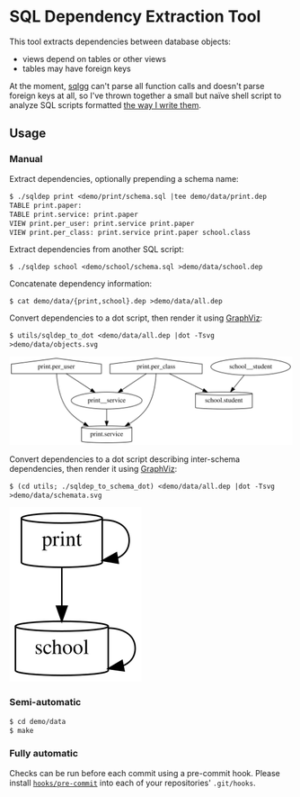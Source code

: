 # SQL Dependency Extraction Tool

This tool extracts dependencies between database objects:
- views depend on tables or other views
- tables may have foreign keys

At the moment, [sqlgg](https://github.com/ygrek/sqlgg/)
can't parse all function calls and doesn't parse foreign keys at all,
so I've thrown together a small but naïve shell script to analyze SQL scripts
formatted [the way I write them](demo/print.sql).

## Usage

### Manual

Extract dependencies, optionally prepending a schema name:
```
$ ./sqldep print <demo/print/schema.sql |tee demo/data/print.dep
TABLE print.paper:
TABLE print.service: print.paper
VIEW print.per_user: print.service print.paper
VIEW print.per_class: print.service print.paper school.class
```

Extract dependencies from another SQL script:
```
$ ./sqldep school <demo/school/schema.sql >demo/data/school.dep
```

Concatenate dependency information:
```
$ cat demo/data/{print,school}.dep >demo/data/all.dep
```

Convert dependencies to a dot script,
then render it using [GraphViz](https://graphviz.org/):
```
$ utils/sqldep_to_dot <demo/data/all.dep |dot -Tsvg >demo/data/objects.svg
```
![Object Dependencies](demo/data/objects.svg)

Convert dependencies to a dot script describing inter-schema dependencies,
then render it using [GraphViz](https://graphviz.org/):
```
$ (cd utils; ./sqldep_to_schema_dot) <demo/data/all.dep |dot -Tsvg >demo/data/schemata.svg
```
![Schema Dependencies](demo/data/schemata.svg)

### Semi-automatic

```
$ cd demo/data
$ make
```

### Fully automatic

Checks can be run before each commit using a pre-commit hook.
Please install [`hooks/pre-commit`](hooks/pre-commit)
into each of your repositories' `.git/hooks`.
